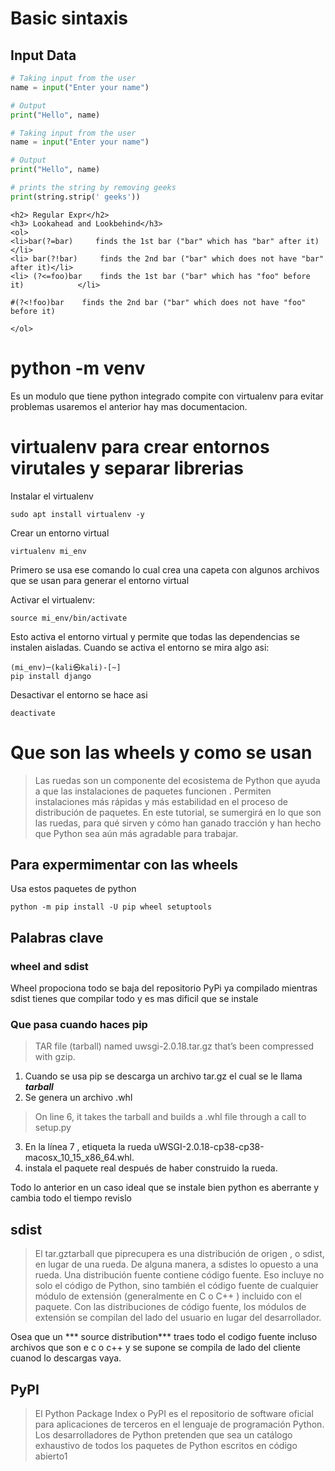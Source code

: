 # Basic sintaxis 

<h2> Input Data </h2>

```python 
# Taking input from the user
name = input("Enter your name")

# Output
print("Hello", name)


```

```python 
# Taking input from the user
name = input("Enter your name")

# Output
print("Hello", name)

# prints the string by removing geeks
print(string.strip(' geeks'))

```

```
<h2> Regular Expr</h2> 
<h3> Lookahead and Lookbehind</h3>
<ol>
<li>bar(?=bar)     finds the 1st bar ("bar" which has "bar" after it)           </li>
<li> bar(?!bar)     finds the 2nd bar ("bar" which does not have "bar" after it)</li>
<li> (?<=foo)bar    finds the 1st bar ("bar" which has "foo" before it)            </li> 
  
#(?<!foo)bar    finds the 2nd bar ("bar" which does not have "foo" before it) 
  
</ol>

```
# python -m venv 

Es un  modulo que tiene python integrado compite con virtualenv para evitar problemas usaremos el anterior hay mas documentacion.

# virtualenv para crear entornos virutales y separar librerias

Instalar el virtualenv

```
sudo apt install virtualenv -y 

```

Crear un entorno virtual

```
virtualenv mi_env 

```

Primero se usa ese comando lo cual crea una capeta con algunos archivos que se usan para generar el entorno virtual

Activar el virtualenv:

```
source mi_env/bin/activate
```


Esto activa el entorno virtual y permite que todas las dependencias se instalen aisladas. Cuando se activa el entorno se mira algo asi:

```
(mi_env)─(kali㉿kali)-[~]
pip install django

```

Desactivar el entorno se hace asi 

```
deactivate
```


# Que son las wheels y como se usan

>Las ruedas son un componente del ecosistema de Python que ayuda a que las instalaciones de paquetes funcionen . Permiten instalaciones más rápidas y más estabilidad en el proceso de distribución de paquetes. En este tutorial, se sumergirá en lo que son las ruedas, para qué sirven y cómo han ganado tracción y han hecho que Python sea aún más agradable para trabajar.


## Para expermimentar con las wheels 

Usa estos paquetes de python

```
python -m pip install -U pip wheel setuptools
```
## Palabras clave

### wheel and sdist

Wheel propociona todo se baja del repositorio PyPi ya compilado mientras sdist tienes que compilar todo y es mas dificil que se instale


### Que pasa cuando haces pip

> TAR file (tarball) named uwsgi-2.0.18.tar.gz that’s been compressed with gzip.

1. Cuando se usa pip se descarga un archivo tar.gz el cual se le llama ***tarball***
2. Se genera un archivo .whl
>On line 6, it takes the tarball and builds a .whl file through a call to setup.py
3. En la línea 7 , etiqueta la rueda uWSGI-2.0.18-cp38-cp38-macosx_10_15_x86_64.whl.
4.  instala el paquete real después de haber construido la rueda.

Todo lo anterior en un caso ideal que se instale bien python es aberrante y cambia todo el tiempo revislo


## sdist

> El tar.gztarball que piprecupera es una distribución de origen , o sdist, en lugar de una rueda. De alguna manera, a sdistes lo opuesto a una rueda.
> Una distribución fuente contiene código fuente. Eso incluye no solo el código de Python, sino también el código fuente de cualquier módulo de extensión (generalmente en C o C++ ) incluido con el paquete. Con las distribuciones de código fuente, los módulos de extensión se compilan del lado del usuario en lugar del desarrollador.

Osea que un *** source distribution*** traes todo el codigo fuente incluso archivos que son e c o c++ y se supone se compila de lado del cliente cuanod lo descargas vaya.

## PyPI

> El Python Package Index o PyPI es el repositorio de software oficial para aplicaciones de terceros en el lenguaje de programación Python. Los desarrolladores de Python pretenden que sea un catálogo exhaustivo de todos los paquetes de Python escritos en código abierto1​

